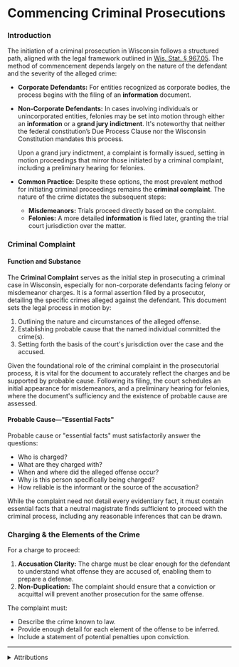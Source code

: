 # Commencing Criminal Prosecutions

### Introduction

The initiation of a criminal prosecution in Wisconsin follows a structured path, aligned with the legal framework outlined in [Wis. Stat. § 967.05](https://docs.legis.wisconsin.gov/statutes/statutes/967/05?view=section). The method of commencement depends largely on the nature of the defendant and the severity of the alleged crime:

* **Corporate Defendants:** For entities recognized as corporate bodies, the process begins with the filing of an **information** document.
*   **Non-Corporate Defendants:** In cases involving individuals or unincorporated entities, felonies may be set into motion through either an **information** or a **grand jury indictment**. It's noteworthy that neither the federal constitution’s Due Process Clause nor the Wisconsin Constitution mandates this process.

    Upon a grand jury indictment, a complaint is formally issued, setting in motion proceedings that mirror those initiated by a criminal complaint, including a preliminary hearing for felonies.
* **Common Practice:** Despite these options, the most prevalent method for initiating criminal proceedings remains the **criminal complaint**. The nature of the crime dictates the subsequent steps:
  * **Misdemeanors:** Trials proceed directly based on the complaint.
  * **Felonies:** A more detailed **information** is filed later, granting the trial court jurisdiction over the matter.

### Criminal Complaint

#### Function and Substance

The **Criminal Complaint** serves as the initial step in prosecuting a criminal case in Wisconsin, especially for non-corporate defendants facing felony or misdemeanor charges. It is a formal assertion filed by a prosecutor, detailing the specific crimes alleged against the defendant. This document sets the legal process in motion by:

1. Outlining the nature and circumstances of the alleged offense.
2. Establishing probable cause that the named individual committed the crime(s).
3. Setting forth the basis of the court's jurisdiction over the case and the accused.

Given the foundational role of the criminal complaint in the prosecutorial process, it is vital for the document to accurately reflect the charges and be supported by probable cause. Following its filing, the court schedules an initial appearance for misdemeanors, and a preliminary hearing for felonies, where the document's sufficiency and the existence of probable cause are assessed.

#### Probable Cause—"Essential Facts"

Probable cause or "essential facts" must satisfactorily answer the questions:

* Who is charged?
* What are they charged with?
* When and where did the alleged offense occur?
* Why is this person specifically being charged?
* How reliable is the informant or the source of the accusation?

While the complaint need not detail every evidentiary fact, it must contain essential facts that a neutral magistrate finds sufficient to proceed with the criminal process, including any reasonable inferences that can be drawn.

### Charging & the Elements of the Crime

For a charge to proceed:

1. **Accusation Clarity:** The charge must be clear enough for the defendant to understand what offense they are accused of, enabling them to prepare a defense.
2. **Non-Duplication:** The complaint should ensure that a conviction or acquittal will prevent another prosecution for the same offense.

The complaint must:

* Describe the crime known to law.
* Provide enough detail for each element of the offense to be inferred.
* Include a statement of potential penalties upon conviction.

***

<details>

<summary>Attributions</summary>

See Christine M. Wiseman and Michael Tobin, 9 Wis. Prac., Criminal Practice & Procedure §§ 1:1-31 (2d ed.).

</details>
